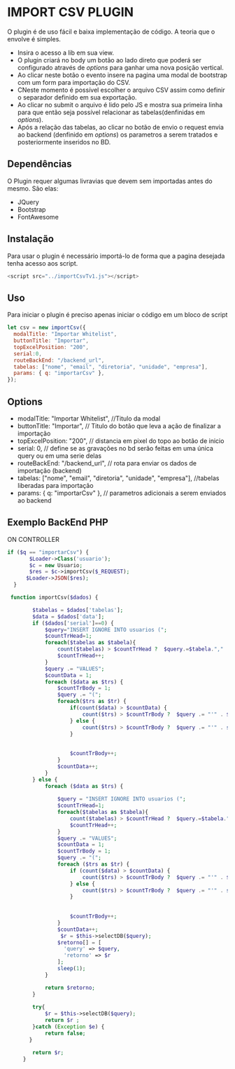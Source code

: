# IMPORT CSV PLUGIN

O plugin é de uso fácil e baixa implementação de código.
A teoria que o envolve é simples.

- Insira o acesso a lib em sua view.
- O plugin criará no body um botão ao lado direto que poderá ser configurado através de _options_ para ganhar uma nova posição vertical.
- Ao clicar neste botão o evento insere na pagina uma modal de bootstrap com um form para importação do CSV.
- CNeste momento é possível escolher o arquivo CSV assim como definir o separador definido em sua exportação.
- Ao clicar no submit o arquivo é lido pelo JS e mostra sua primeira linha para que então seja possível relacionar as tabelas(denfinidas em _options_).
- Após a relação das tabelas, ao clicar no botão de envio o request envia ao backend (denfinido em _options_) os parametros a serem tratados e posteriormente inseridos no BD.

## Dependências

O Plugin requer algumas livravias que devem sem importadas antes do mesmo. São elas:

- JQuery
- Bootstrap
- FontAwesome

## Instalação

Para usar o plugin é necessário importá-lo de forma que a pagina desejada tenha acesso aos script.

```javascript
<script src="../importCsvTv1.js"></script>
```

## Uso

Para iniciar o plugin é preciso apenas iniciar o código em um bloco de script

```js
let csv = new importCsv({
  modalTitle: "Importar Whitelist",
  buttonTitle: "Importar",
  topExcelPosition: "200",
  serial:0,
  routeBackEnd: "/backend_url",
  tabelas: ["nome", "email", "diretoria", "unidade", "empresa"],
  params: { q: "importarCsv" },
});
```

## Options

- modalTitle: "Importar Whitelist", //Titulo da modal
- buttonTitle: "Importar", // Titulo do botão que leva a ação de finalizar a importação
- topExcelPosition: "200", // distancia em pixel do topo ao botão de inicio
- serial: 0, // define se as gravações no bd serão feitas em uma única query ou em uma serie delas
- routeBackEnd: "/backend_url", // rota para enviar os dados de importação (backend)
- tabelas: ["nome", "email", "diretoria", "unidade", "empresa"], //tabelas liberadas para importação
- params: { q: "importarCsv" }, // parametros adicionais a serem enviados ao backend

## Exemplo BackEnd PHP

ON CONTROLLER

```php
if ($q == "importarCsv") {
       $Loader->Class('usuario');
       $c = new Usuario;
       $res = $c->importCsv($_REQUEST);
      $Loader->JSON($res);
  }
```

```php
 function importCsv($dados) {

        $tabelas = $dados['tabelas'];
        $data = $dados['data'];
        if ($dados['serial']==0) {
            $query="INSERT IGNORE INTO usuarios (";
            $countTrHead=1;
            foreach($tabelas as $tabela){
                count($tabelas) > $countTrHead ?  $query.=$tabela."," :  $query.=$tabela.")";
                $countTrHead++;
            }
            $query .= "VALUES";
            $countData = 1;
            foreach ($data as $trs) {
                $countTrBody = 1;
                $query .= "(";
                foreach($trs as $tr) {
                    if(count($data) > $countData) {
                        count($trs) > $countTrBody ?  $query .= "'" . $newPhrase = str_replace("'", " ", $tr) . "'" . "," :  $query .= "'" . str_replace("'", " '", $tr)."'"."),";
                    } else {
                        count($trs) > $countTrBody ?  $query .= "'" . str_replace("'", " '", $tr) . "'" . "," :  $query .= "'" . str_replace("'", " '", $tr)."'".");";
                    }
                    
                    
                    $countTrBody++;
                }
                $countData++;
            }
        } else {
            foreach ($data as $trs) {
               
                $query = "INSERT IGNORE INTO usuarios (";
                $countTrHead=1;
                foreach($tabelas as $tabela){
                    count($tabelas) > $countTrHead ?  $query.=$tabela."," :  $query.=$tabela.")";
                    $countTrHead++;
                }
                $query .= "VALUES";
                $countData = 1;
                $countTrBody = 1;
                $query .= "(";
                foreach ($trs as $tr) {
                    if (count($data) > $countData) {
                        count($trs) > $countTrBody ?  $query .= "'" . $newPhrase = str_replace("'", " ", $tr) . "'"."," :  $query .= "'" . str_replace("'", " '", $tr)."'".");";
                    } else {
                        count($trs) > $countTrBody ?  $query .= "'" . str_replace("'", " '", $tr) . "'"."," :  $query .= "'" . str_replace("'", " '", $tr) . "'".");";
                    }
                    
                    
                    $countTrBody++;
                }
                $countData++;
                 $r = $this->selectDB($query);
                $retorno[] = [
                  'query' => $query,
                  'retorno' => $r
                ];
                sleep(1);
            } 

            return $retorno;
        }
        
        try{
            $r = $this->selectDB($query);
            return $r ;
        }catch (Exception $e) {
            return false;
       }

        return $r;
     }


```
